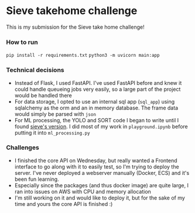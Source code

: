 # Sieve takehome challenge
This is my submission for the Sieve take home challenge!

### How to run
`pip install -r requirements.txt`
`python3 -m uvicorn main:app`

### Technical decisions
- Instead of Flask, I used FastAPI. I've used FastAPI before and knew it could handle queueing jobs very easily, so a large part of the project would be handled there
- For data storage, I opted to use an internal sql app (`sql_app`) using sqlalchemy as the orm and an in memory database. The frame data would simply be parsed with `json`
- For ML processing, the YOLO and SORT code I began to write until I found [sieve's version](https://github.com/sieve-community/examples/tree/main/yolo_object_tracking). I did most of my work in `playground.ipynb` before putting it into `ml_processing.py`

### Challenges
- I finished the core API on Wednesday, but really wanted a Frontend interface to go along with it to easily test, so I'm trying to deploy the server. I've never deployed a webserver manually (Docker, ECS) and it's been fun learning.
- Especially since the packages (and thus docker image) are quite large, I ran into issues on AWS with CPU and memory allocation
- I'm still working on it and would like to deploy it, but for the sake of my time and yours the core API is finished :)
